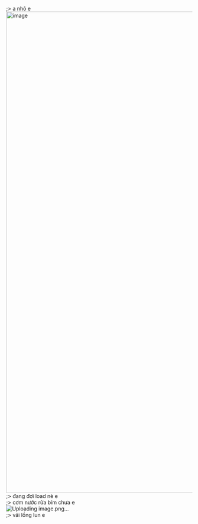 ;> a nhô e<br>
<img width="2110" height="1302" alt="image" src="https://github.com/user-attachments/assets/dfeca262-ae56-43b6-a736-ad1a9ebe005d" /><br>
;> đang đợi load nè e<br>
;> cơm nước rửa bím chưa e<br>
![Uploading image.png…]()<br>
;> vãi lồng lun e
